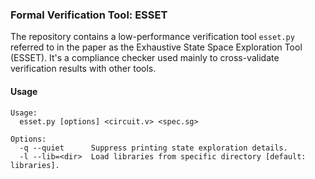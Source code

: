 ### Formal Verification Tool: ESSET

The repository contains a low-performance verification tool `esset.py`
referred to in the paper as the Exhaustive State Space Exploration Tool
(ESSET). It's a compliance checker used mainly to cross-validate verification
results with other tools.

#### Usage

```
Usage:
  esset.py [options] <circuit.v> <spec.sg>

Options:
  -q --quiet      Suppress printing state exploration details.
  -l --lib=<dir>  Load libraries from specific directory [default: libraries].
  ```

